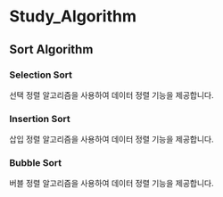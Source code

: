 # Study_Algorithm

## Sort Algorithm

### Selection Sort
선택 정렬 알고리즘을 사용하여 데이터 정렬 기능을 제공합니다.

### Insertion Sort

삽입 정렬 알고리즘을 사용하여 데이터 정렬 기능을 제공합니다.

### Bubble Sort

버블 정렬 알고리즘을 사용하여 데이터 정렬 기능을 제공합니다.
